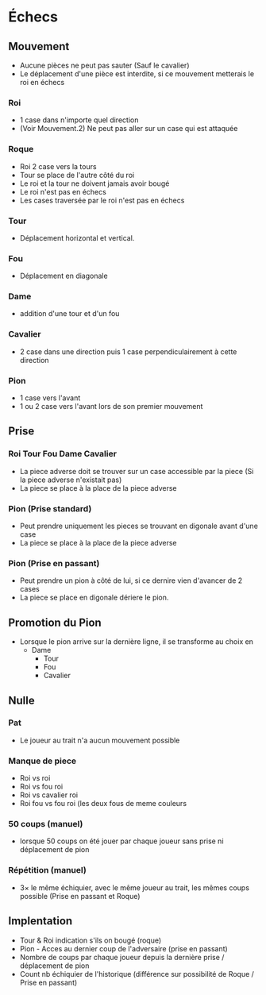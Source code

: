 # Échecs
## Mouvement
 - Aucune pièces ne peut pas sauter (Sauf le cavalier)
 - Le déplacement d'une pièce est interdite, si ce mouvement metterais le roi en échecs
### Roi
 - 1 case dans n'importe quel direction
 - (Voir Mouvement.2) Ne peut pas aller sur un case qui est attaquée
### Roque
 - Roi 2 case vers la tours
 - Tour se place de l'autre côté du roi
 - Le roi et la tour ne doivent jamais avoir bougé
 - Le roi n'est pas en échecs
 - Les cases traversée par le roi n'est pas en échecs
### Tour
 - Déplacement horizontal et vertical.
### Fou
 - Déplacement en diagonale
### Dame
 - addition d'une tour et d'un fou
### Cavalier
 - 2 case dans une direction puis 1 case perpendiculairement à cette direction
### Pion
 - 1 case vers l'avant
 - 1 ou 2 case vers l'avant lors de son premier mouvement

## Prise
### Roi Tour Fou Dame Cavalier
 - La piece adverse doit se trouver sur un case accessible par la piece (Si la piece adverse n'existait pas)
 - La piece se place à la place de la piece adverse
### Pion (Prise standard)
 - Peut prendre uniquement les pieces se trouvant en digonale avant d'une case
 - La piece se place à la place de la piece adverse
### Pion (Prise en passant)
 - Peut prendre un pion à côté de lui, si ce dernire vien d'avancer de 2 cases
 - La piece se place en digonale dériere le pion.

## Promotion du Pion
 - Lorsque le pion arrive sur la dernière ligne, il se transforme au choix en
   - Dame
	 - Tour
	 - Fou
	 - Cavalier

## Nulle
### Pat
 - Le joueur au trait n'a aucun mouvement possible
### Manque de piece
 - Roi vs roi
 - Roi vs fou roi
 - Roi vs cavalier roi
 - Roi fou vs fou roi (les deux fous de meme couleurs
### 50 coups (manuel)
 - lorsque 50 coups on été jouer par chaque joueur sans prise ni déplacement de pion
### Répétition (manuel)
 - 3× le même échiquier, avec le même joueur au trait, les mêmes coups possible (Prise en passant et Roque)


## Implentation
 - Tour & Roi indication s'ils on bougé (roque)
 - Pion - Acces au dernier coup de l'adversaire (prise en passant)
 - Nombre de coups par chaque joueur depuis la dernière prise / déplacement de pion
 - Count nb échiquier de l'historique (différence sur possibilité de Roque / Prise en passant)
